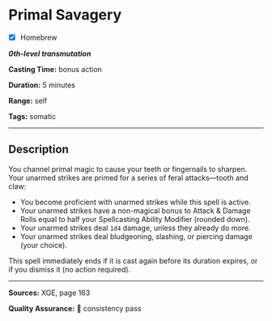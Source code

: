 # Primal Savagery

- [x] Homebrew

***0th-level transmutation***

**Casting Time:** bonus action

**Duration:** 5 minutes

**Range:** self

**Tags:** somatic

---

## Description
You channel primal magic to cause your teeth or fingernails to sharpen.
Your unarmed strikes are primed for a series of feral attacks—tooth and claw:
- You become proficient with unarmed strikes while this spell is active.
- Your unarmed strikes have a non-magical bonus to Attack & Damage Rolls equal to half your Spellcasting Ability Modifier (rounded down).
- Your unarmed strikes deal `1d4` damage, unless they already do more.
- Your unarmed strikes deal bludgeoning, slashing, or piercing damage (your choice).

This spell immediately ends if it is cast again before its duration expires, or if you dismiss it (no action required).

---

**Sources:** XGE, page 163

**Quality Assurance:** :star2: consistency pass
